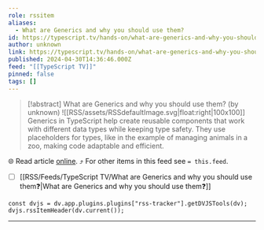 ```yaml
---
role: rssitem
aliases:
  - What are Generics and why you should use them?
id: https://typescript.tv/hands-on/what-are-generics-and-why-you-should-use-them/
author: unknown
link: https://typescript.tv/hands-on/what-are-generics-and-why-you-should-use-them/
published: 2024-04-30T14:36:46.000Z
feed: "[[TypeScript TV]]"
pinned: false
tags: []
---
```


> [!abstract] What are Generics and why you should use them? (by unknown)
> ![[RSS/assets/RSSdefaultImage.svg|float:right|100x100]] Generics in TypeScript help create reusable components that work with different data types while keeping type safety. They use placeholders for types, like in the example of managing animals in a zoo, making code adaptable and efficient.

🌐 Read article [online](https://typescript.tv/hands-on/what-are-generics-and-why-you-should-use-them/). ⤴ For other items in this feed see `= this.feed`.

- [ ] [[RSS/Feeds/TypeScript TV/What are Generics and why you should use them❓|What are Generics and why you should use them❓]]

~~~dataviewjs
const dvjs = dv.app.plugins.plugins["rss-tracker"].getDVJSTools(dv);
dvjs.rssItemHeader(dv.current());
~~~

- - -

